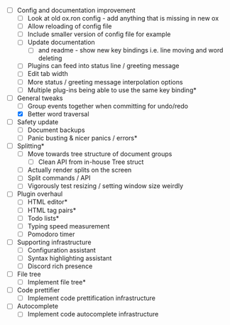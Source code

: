 - [ ] Config and documentation improvement
  - [ ] Look at old ox.ron config - add anything that is missing in new ox
  - [ ] Allow reloading of config file
  - [ ] Include smaller version of config file for example
  - [ ] Update documentation
    - [ ] and readme - show new key bindings i.e. line moving and word deleting
  - [ ] Plugins can feed into status line / greeting message
  - [ ] Edit tab width
  - [ ] More status / greeting message interpolation options
  - [ ] Multiple plug-ins being able to use the same key binding*
- [ ] General tweaks
  - [ ] Group events together when committing for undo/redo
  - [X] Better word traversal
- [ ] Safety update
  - [ ] Document backups
  - [ ] Panic busting & nicer panics / errors*
- [ ] Splitting*
  - [ ] Move towards tree structure of document groups
    - [ ] Clean API from in-house Tree struct
  - [ ] Actually render splits on the screen
  - [ ] Split commands / API
  - [ ] Vigorously test resizing / setting window size weirdly
- [ ] Plugin overhaul
  - [ ] HTML editor*
  - [ ] HTML tag pairs*
  - [ ] Todo lists*
  - [ ] Typing speed measurement
  - [ ] Pomodoro timer
- [ ] Supporting infrastructure
  - [ ] Configuration assistant
  - [ ] Syntax highlighting assistant
  - [ ] Discord rich presence
- [ ] File tree
  - [ ] Implement file tree*
- [ ] Code prettifier
  - [ ] Implement code prettification infrastructure
- [ ] Autocomplete
  - [ ] Implement code autocomplete infrastructure
